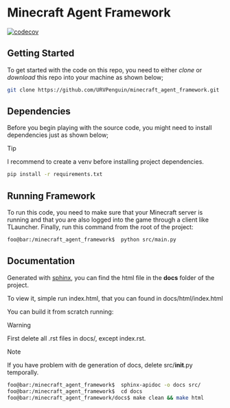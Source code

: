 # Minecraft Agent Framework

[![codecov](https://codecov.io/github/URVPenguin/minecraft_agent_framework/graph/badge.svg?token=RSVFAKBZ0Q)](https://codecov.io/github/URVPenguin/minecraft_agent_framework)

## Getting Started

To get started with the code on this repo, you need to either *clone* or *download* this repo into your machine as shown below;

```bash
git clone https://github.com/URVPenguin/minecraft_agent_framework.git
```

## Dependencies

Before you begin playing with the source code, you might need to install dependencies just as shown below;
> [!TIP]
> I recommend to create a venv before installing project dependencies.

```bash
pip install -r requirements.txt
```

## Running Framework

To run this code, you need to make sure that your Minecraft server is running and that you are also logged into the game through a client like TLauncher. Finally, run this command from the root of the project:
```bash
foo@bar:/minecraft_agent_framework$  python src/main.py
```

## Documentation 

Generated with [sphinx](https://www.sphinx-doc.org/en/master/), you can find the html file in the **docs** folder of the project.

To view it, simple run index.html, that you can found in docs/html/index.html

You can build it from scratch running: 
> [!WARNING]
> First delete all .rst files in docs/, except index.rst.

> [!NOTE]
> If you have problem with de generation of docs, delete src/__init__.py temporally.

```bash
foo@bar:/minecraft_agent_framework$  sphinx-apidoc -o docs src/ 
foo@bar:/minecraft_agent_framework$  cd docs
foo@bar:/minecraft_agent_framework/docs$ make clean && make html 
```